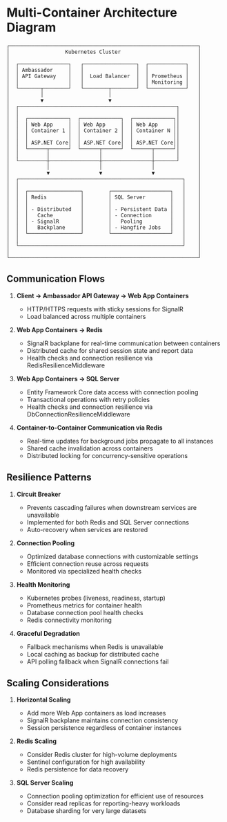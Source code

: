 # Multi-Container Architecture Diagram

```
┌─────────────────────────────────────────────────────────────┐
│                  Kubernetes Cluster                         │
│                                                             │
│  ┌────────────────┐   ┌─────────────────┐  ┌────────────┐   │
│  │ Ambassador     │   │                 │  │            │   │
│  │ API Gateway    │   │  Load Balancer  │  │ Prometheus │   │
│  │                │   │                 │  │ Monitoring │   │
│  └───────┬────────┘   └────────┬────────┘  └────────────┘   │
│          │                     │                            │
│          ▼                     ▼                            │
│  ┌───────────────────────────────────────────────────┐      │
│  │                                                   │      │
│  │  ┌─────────────┐  ┌─────────────┐  ┌─────────────┐│      │
│  │  │ Web App     │  │ Web App     │  │ Web App     ││      │
│  │  │ Container 1 │  │ Container 2 │  │ Container N ││      │
│  │  │             │  │             │  │             ││      │
│  │  │ ASP.NET Core│  │ ASP.NET Core│  │ ASP.NET Core││      │
│  │  └──────┬──────┘  └──────┬──────┘  └──────┬──────┘│      │
│  │         │                │                │       │      │
│  └─────────┼────────────────┼────────────────┼───────┘      │
│            │                │                │              │
│            ▼                ▼                ▼              │
│  ┌─────────────────────────────────────────────────────┐    │
│  │                                                     │    │
│  │  ┌─────────────────┐        ┌───────────────────┐   │    │
│  │  │ Redis           │        │ SQL Server        │   │    │
│  │  │                 │        │                   │   │    │
│  │  │ - Distributed   │        │ - Persistent Data │   │    │
│  │  │   Cache         │        │ - Connection      │   │    │
│  │  │ - SignalR       │        │   Pooling         │   │    │
│  │  │   Backplane     │        │ - Hangfire Jobs   │   │    │
│  │  └─────────────────┘        └───────────────────┘   │    │
│  │                                                     │    │
│  └─────────────────────────────────────────────────────┘    │
│                                                             │
└─────────────────────────────────────────────────────────────┘
```

## Communication Flows

1. **Client → Ambassador API Gateway → Web App Containers**
   - HTTP/HTTPS requests with sticky sessions for SignalR
   - Load balanced across multiple containers

2. **Web App Containers → Redis**
   - SignalR backplane for real-time communication between containers
   - Distributed cache for shared session state and report data
   - Health checks and connection resilience via RedisResilienceMiddleware

3. **Web App Containers → SQL Server**
   - Entity Framework Core data access with connection pooling
   - Transactional operations with retry policies
   - Health checks and connection resilience via DbConnectionResilienceMiddleware

4. **Container-to-Container Communication via Redis**
   - Real-time updates for background jobs propagate to all instances
   - Shared cache invalidation across containers
   - Distributed locking for concurrency-sensitive operations

## Resilience Patterns

1. **Circuit Breaker**
   - Prevents cascading failures when downstream services are unavailable
   - Implemented for both Redis and SQL Server connections
   - Auto-recovery when services are restored

2. **Connection Pooling**
   - Optimized database connections with customizable settings
   - Efficient connection reuse across requests
   - Monitored via specialized health checks

3. **Health Monitoring**
   - Kubernetes probes (liveness, readiness, startup)
   - Prometheus metrics for container health
   - Database connection pool health checks
   - Redis connectivity monitoring

4. **Graceful Degradation**
   - Fallback mechanisms when Redis is unavailable
   - Local caching as backup for distributed cache
   - API polling fallback when SignalR connections fail

## Scaling Considerations

1. **Horizontal Scaling**
   - Add more Web App containers as load increases
   - SignalR backplane maintains connection consistency
   - Session persistence regardless of container instances

2. **Redis Scaling**
   - Consider Redis cluster for high-volume deployments
   - Sentinel configuration for high availability
   - Redis persistence for data recovery

3. **SQL Server Scaling**
   - Connection pooling optimization for efficient use of resources
   - Consider read replicas for reporting-heavy workloads
   - Database sharding for very large datasets